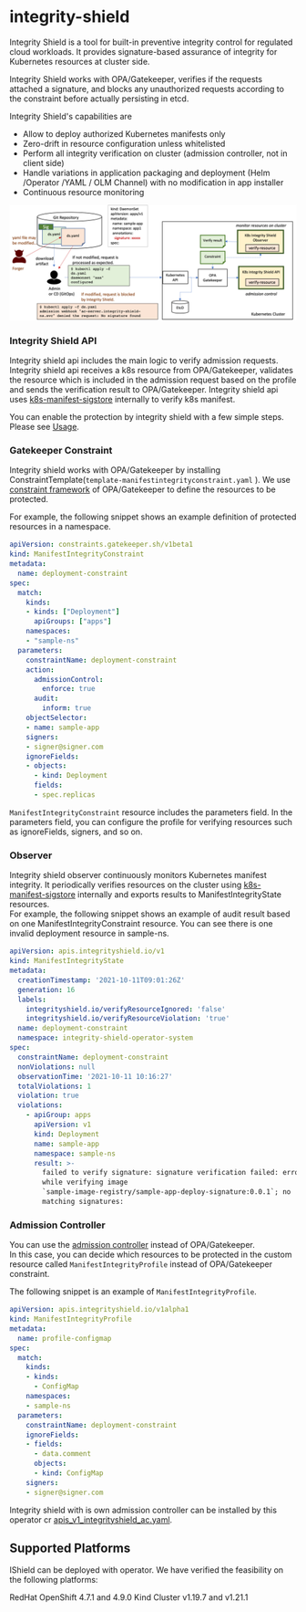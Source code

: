 # integrity-shield
Integrity Shield is a tool for built-in preventive integrity control for regulated cloud workloads. It provides signature-based assurance of integrity for Kubernetes resources at cluster side.  

Integrity Shield works with OPA/Gatekeeper, verifies if the requests attached a signature, and blocks any unauthorized requests according to the constraint before actually persisting in etcd. 

Integrity Shield's capabilities are
- Allow to deploy authorized Kubernetes manifests only
- Zero-drift in resource configuration unless whitelisted
- Perform all integrity verification on cluster (admission controller, not in client side)
- Handle variations in application packaging and deployment (Helm /Operator /YAML / OLM Channel) with no modification in app installer
- Continuous resource monitoring

![Scenario](./docs/new-ishield-scenario.png)


### Integrity Shield API

Integrity shield api includes the main logic to verify admission requests. 
Integrity shield api receives a k8s resource from OPA/Gatekeeper, validates the resource which is included in the admission request based on the profile and sends the verification result to OPA/Gatekeeper.
Integrity shield api uses [k8s-manifest-sigstore](https://github.com/sigstore/k8s-manifest-sigstore) internally to verify k8s manifest.

You can enable the protection by integrity shield with a few simple steps.
Please see [Usage](./shield/README.md).

### Gatekeeper Constraint
Integrity shield works with OPA/Gatekeeper by installing ConstraintTemplate(`template-manifestintegrityconstraint.yaml` ).
We use [constraint framework](https://open-policy-agent.github.io/gatekeeper/website/docs/howto/#constraints) of OPA/Gatekeeper to define the resources to be protected.

For example, the following snippet shows an example definition of protected resources in a namespace. 
```yaml
apiVersion: constraints.gatekeeper.sh/v1beta1
kind: ManifestIntegrityConstraint
metadata:
  name: deployment-constraint
spec:
  match:
    kinds:
    - kinds: ["Deployment"]
      apiGroups: ["apps"]
    namespaces:
    - "sample-ns"
  parameters:
    constraintName: deployment-constraint
    action:
      admissionControl:
        enforce: true
      audit:
        inform: true
    objectSelector:
    - name: sample-app
    signers:
    - signer@signer.com
    ignoreFields:
    - objects:
      - kind: Deployment
      fields:
      - spec.replicas
```
`ManifestIntegrityConstraint` resource includes the parameters field. In the parameters field, you can configure the profile for verifying resources such as ignoreFields, signers, and so on.

### Observer 
Integrity shield observer continuously monitors Kubernetes manifest integrity.
It periodically verifies resources on the cluster using [k8s-manifest-sigstore](https://github.com/sigstore/k8s-manifest-sigstore) internally and exports results to ManifestIntegrityState resources.  
For example, the following snippet shows an example of audit result based on one ManifestIntegrityConstraint resource. You can see there is one invalid deployment resource in sample-ns.

```yaml
apiVersion: apis.integrityshield.io/v1
kind: ManifestIntegrityState
metadata:
  creationTimestamp: '2021-10-11T09:01:26Z'
  generation: 16
  labels:
    integrityshield.io/verifyResourceIgnored: 'false'
    integrityshield.io/verifyResourceViolation: 'true'
  name: deployment-constraint
  namespace: integrity-shield-operator-system
spec:
  constraintName: deployment-constraint
  nonViolations: null
  observationTime: '2021-10-11 10:16:27'
  totalViolations: 1
  violation: true
  violations:
    - apiGroup: apps
      apiVersion: v1
      kind: Deployment
      name: sample-app
      namespace: sample-ns
      result: >-
        failed to verify signature: signature verification failed: error occured
        while verifying image
        `sample-image-registry/sample-app-deploy-signature:0.0.1`; no
        matching signatures:
```


### Admission Controller
You can use the [admission controller](./webhook/admission-controller/README.md) instead of OPA/Gatekeeper.  
In this case, you can decide which resources to be protected in the custom resource called `ManifestIntegrityProfile` instead of OPA/Gatekeeper constraint.

The following snippet is an example of `ManifestIntegrityProfile`.
```yaml
apiVersion: apis.integrityshield.io/v1alpha1
kind: ManifestIntegrityProfile
metadata:
  name: profile-configmap
spec:
  match:
    kinds:
    - kinds:
      - ConfigMap
    namespaces:
    - sample-ns
  parameters:
    constraintName: deployment-constraint
    ignoreFields:
    - fields:
      - data.comment
      objects:
      - kind: ConfigMap
    signers:
    - signer@signer.com
```
Integrity shield with is own admission controller can be installed by this operator cr [apis_v1_integrityshield_ac.yaml](https://github.com/open-cluster-management/integrity-shield/blob/master/integrity-shield-operator/config/samples/apis_v1_integrityshield_ac.yaml).

## Supported Platforms

IShield can be deployed with operator. We have verified the feasibility on the following platforms:

RedHat OpenShift 4.7.1 and 4.9.0
Kind Cluster v1.19.7 and v1.21.1